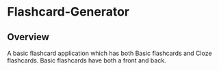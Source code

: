# Flashcard-Generator

## Overview
A basic flashcard application which has both Basic flashcards and Cloze flashcards.
Basic flashcards have both a front and back. 